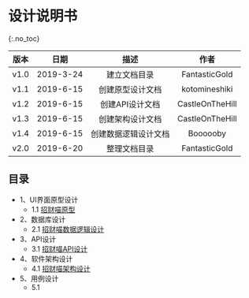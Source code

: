 # 设计说明书

{:.no_toc}

| 版本 |   日期    |         描述         |      作者       |
| :--: | :-------: | :------------------: | :-------------: |
| v1.0 | 2019-3-24 |     建立文档目录     |  FantasticGold  |
| v1.1 | 2019-6-15 |   创建原型设计文档   |  kotomineshiki  |
| v1.2 | 2019-6-15 |   创建API设计文档    | CastleOnTheHill |
| v1.3 | 2019-6-15 |   创建架构设计文档   | CastleOnTheHill |
| v1.4 | 2019-6-15 | 创建数据逻辑设计文档 |    Boooooby     |
| v2.0 | 2019-6-20 |     整理文档目录     |  FantasticGold  |

## 目录

- 1、UI界面原型设计
  - 1.1 [招财喵原型](https://swsad.github.io/Dashboard/documents/UI_design/UI_design)
- 2、数据库设计
  - 2.1 [招财喵数据逻辑设计](https://swsad.github.io/Dashboard/7-design/2.1-database-design)
- 3、API设计
  - 3.1 [招财喵API设计](https://swsad.github.io/Dashboard/7-design/3.1-interface-api-design)
- 4、软件架构设计
  - 4.1 [招财喵架构设计](https://swsad.github.io/Dashboard/7-design/4.1-architecture-design)
- 5、用例设计
  - 5.1